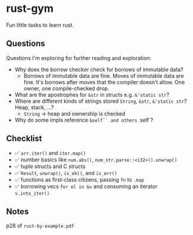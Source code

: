 # rust-gym

Fun little tasks to learn rust.

## Questions

Questions I'm exploring for further reading and exploration:
 - Why does the borrow checker check for borrows of immutable data?
    - Borrows of immutable data are fine. Moves of immutable data are fine. It's borrows after moves that the compiler doesn't allow. One owner, one compile-checked drop.
 - What are the apostrophes for `&str` in structs e.g. `&'static str`?
 - Where are different kinds of strings stored `String`, `&str`, `&'static str`? Heap, stack, ...?
    - `String` -> heap and ownership is checked
 - Why do some impls reference `&self`` and others `self`?

## Checklist

 - ✅ `arr.iter()` and `iter.map()`
 - ✅ number basics like `num.abs()`, `num_str.parse::<i32>().unwrap()`
 - ✅ tuple structs and C structs
 - ✅ `Result`, `unwrap()`, `is_ok()`, and `is_err()`
 - ✅ functions as first-class citizens, passing `fn` to `.map`
 - ✅ borrowing vecs `for el in &v` and consuming an iterator `v.into_iter()`

## Notes

p28 of `rust-by-example.pdf`